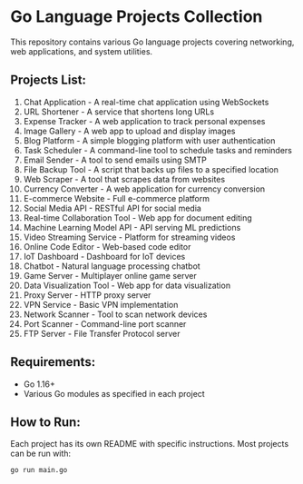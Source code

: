 # Go Language Projects Collection

This repository contains various Go language projects covering networking, web applications, and system utilities.

## Projects List:
1. Chat Application - A real-time chat application using WebSockets
2. URL Shortener - A service that shortens long URLs
3. Expense Tracker - A web application to track personal expenses
4. Image Gallery - A web app to upload and display images
5. Blog Platform - A simple blogging platform with user authentication
6. Task Scheduler - A command-line tool to schedule tasks and reminders
7. Email Sender - A tool to send emails using SMTP
8. File Backup Tool - A script that backs up files to a specified location
9. Web Scraper - A tool that scrapes data from websites
10. Currency Converter - A web application for currency conversion
11. E-commerce Website - Full e-commerce platform
12. Social Media API - RESTful API for social media
13. Real-time Collaboration Tool - Web app for document editing
14. Machine Learning Model API - API serving ML predictions
15. Video Streaming Service - Platform for streaming videos
16. Online Code Editor - Web-based code editor
17. IoT Dashboard - Dashboard for IoT devices
18. Chatbot - Natural language processing chatbot
19. Game Server - Multiplayer online game server
20. Data Visualization Tool - Web app for data visualization
21. Proxy Server - HTTP proxy server
22. VPN Service - Basic VPN implementation
23. Network Scanner - Tool to scan network devices
24. Port Scanner - Command-line port scanner
25. FTP Server - File Transfer Protocol server

## Requirements:
- Go 1.16+
- Various Go modules as specified in each project

## How to Run:
Each project has its own README with specific instructions. Most projects can be run with:
```bash
go run main.go
